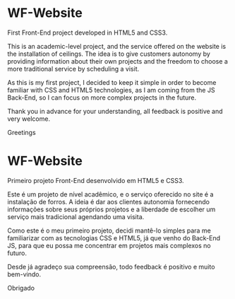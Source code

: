 # WF-Website
First Front-End project developed in HTML5 and CSS3.

This is an academic-level project, and the service offered on the website is the installation of ceilings. The idea is to give customers autonomy by providing information about their own projects and the freedom to choose a more traditional service by scheduling a visit.

As this is my first project, I decided to keep it simple in order to become familiar with CSS and HTML5 technologies, as I am coming from the JS Back-End, so I can focus on more complex projects in the future.

Thank you in advance for your understanding, all feedback is positive and very welcome.

Greetings

# WF-Website
Primeiro projeto Front-End desenvolvido em HTML5 e CSS3.

Este é um projeto de nível acadêmico, e o serviço oferecido no site é a instalação de forros. A ideia é dar aos clientes autonomia fornecendo informações sobre seus próprios projetos e a liberdade de escolher um serviço mais tradicional agendando uma visita.

Como este é o meu primeiro projeto, decidi mantê-lo simples para me familiarizar com as tecnologias CSS e HTML5, já que venho do Back-End JS, para que eu possa me concentrar em projetos mais complexos no futuro.

Desde já agradeço sua compreensão, todo feedback é positivo e muito bem-vindo.

Obrigado
